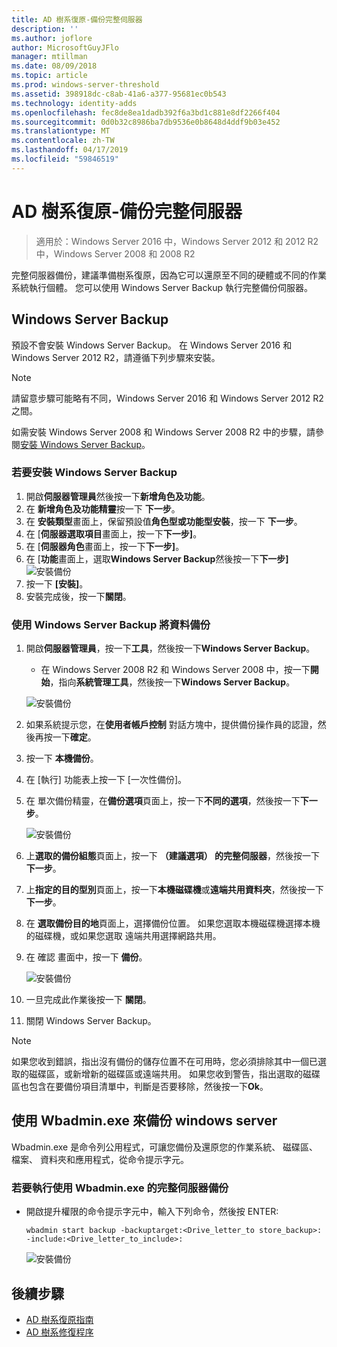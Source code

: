 ```yaml
---
title: AD 樹系復原-備份完整伺服器
description: ''
ms.author: joflore
author: MicrosoftGuyJFlo
manager: mtillman
ms.date: 08/09/2018
ms.topic: article
ms.prod: windows-server-threshold
ms.assetid: 398918dc-c8ab-41a6-a377-95681ec0b543
ms.technology: identity-adds
ms.openlocfilehash: fec8de8ea1dadb392f6a3bd1c881e8df2266f404
ms.sourcegitcommit: 0d0b32c8986ba7db9536e0b8648d4ddf9b03e452
ms.translationtype: MT
ms.contentlocale: zh-TW
ms.lasthandoff: 04/17/2019
ms.locfileid: "59846519"
---
```

# <a name="ad-forest-recovery---backing-up-a-full-server"></a>AD 樹系復原-備份完整伺服器  

>適用於：Windows Server 2016 中，Windows Server 2012 和 2012 R2 中，Windows Server 2008 和 2008 R2

完整伺服器備份，建議準備樹系復原，因為它可以還原至不同的硬體或不同的作業系統執行個體。  您可以使用 Windows Server Backup 執行完整備份伺服器。 

## <a name="windows-server-backup"></a>Windows Server Backup

預設不會安裝 Windows Server Backup。 在 Windows Server 2016 和 Windows Server 2012 R2，請遵循下列步驟來安裝。

>[!NOTE]
>請留意步驟可能略有不同，Windows Server 2016 和 Windows Server 2012 R2 之間。

如需安裝 Windows Server 2008 和 Windows Server 2008 R2 中的步驟，請參閱[安裝 Windows Server Backup](https://technet.microsoft.com/library/cc771232.aspx)。  

### <a name="to-install-windows-server-backup"></a>若要安裝 Windows Server Backup

1. 開啟**伺服器管理員**然後按一下**新增角色及功能**。
2. 在 **新增角色及功能精靈**按一下 **下一步**。
3. 在 **安裝類型**畫面上，保留預設值**角色型或功能型安裝**，按一下 **下一步**。
4. 在 [**伺服器選取項目**畫面上，按一下**下一步]**。
5. 在 [**伺服器角色**畫面上，按一下**下一步]**。
6. 在 [**功能**畫面上，選取**Windows Server Backup**然後按一下**下一步]**
   ![安裝備份](media/AD-Forest-Recovery-Backing-up-a-Full-Server/fullbackup2.png)
7. 按一下 **\[安裝\]**。
8. 安裝完成後，按一下**關閉**。

### <a name="to-perform-a-backup-with-windows-server-backup"></a>使用 Windows Server Backup 將資料備份

1. 開啟**伺服器管理員**，按一下**工具**，然後按一下**Windows Server Backup**。
   - 在 Windows Server 2008 R2 和 Windows Server 2008 中，按一下**開始**，指向**系統管理工具**，然後按一下**Windows Server Backup**。

   ![安裝備份](media/AD-Forest-Recovery-Backing-up-a-Full-Server/fullbackup1.png) 

2. 如果系統提示您，在**使用者帳戶控制** 對話方塊中，提供備份操作員的認證，然後再按一下**確定**。
3. 按一下 **本機備份**。
4. 在 [執行] 功能表上按一下 [一次性備份]。
5. 在 單次備份精靈，在**備份選項**頁面上，按一下**不同的選項**，然後按一下**下一步**。

   ![安裝備份](media/AD-Forest-Recovery-Backing-up-a-Full-Server/fullbackup3.png)

6. 上**選取的備份組態**頁面上，按一下 **（建議選項） 的完整伺服器**，然後按一下**下一步**。
7. 上**指定的目的型別**頁面上，按一下**本機磁碟機**或**遠端共用資料夾**，然後按一下**下一步**。
8. 在 **選取備份目的地**頁面上，選擇備份位置。  如果您選取本機磁碟機選擇本機的磁碟機，或如果您選取 遠端共用選擇網路共用。
9. 在 確認 畫面中，按一下 **備份**。

   ![安裝備份](media/AD-Forest-Recovery-Backing-up-a-Full-Server/fullbackup4.png)

10. 一旦完成此作業後按一下 **關閉**。
11. 關閉 Windows Server Backup。

>[!NOTE]
>如果您收到錯誤，指出沒有備份的儲存位置不在可用時，您必須排除其中一個已選取的磁碟區，或新增新的磁碟區或遠端共用。
>如果您收到警告，指出選取的磁碟區也包含在要備份項目清單中，判斷是否要移除，然後按一下**Ok**。

## <a name="using-wbadminexe-to-backup-a-windows-server"></a>使用 Wbadmin.exe 來備份 windows server

Wbadmin.exe 是命令列公用程式，可讓您備份及還原您的作業系統、 磁碟區、 檔案、 資料夾和應用程式，從命令提示字元。

### <a name="to-perform-a-full-server-backup-using-wbadminexe"></a>若要執行使用 Wbadmin.exe 的完整伺服器備份
  
- 開啟提升權限的命令提示字元中，輸入下列命令，然後按 ENTER:  

   ```
   wbadmin start backup -backuptarget:<Drive_letter_to store_backup>: -include:<Drive_letter_to_include>:
   ```

   ![安裝備份](media/AD-Forest-Recovery-Backing-up-a-Full-Server/fullbackup5.png)

## <a name="next-steps"></a>後續步驟

- [AD 樹系復原指南](AD-Forest-Recovery-Guide.md)
- [AD 樹系修復程序](AD-Forest-Recovery-Procedures.md)
